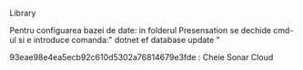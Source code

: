 Library


Pentru configuarea bazei de date: in folderul Presensation se dechide cmd-ul si e introduce comanda:" dotnet ef database update "

93eae98e4ea5ecb92c610d5302a76814679e3fde : Cheie Sonar Cloud
